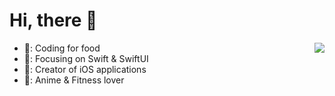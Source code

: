 # Hi, there 🌚

<img align="right" src="https://github-readme-stats.vercel.app/api?username=Mas0nSun&show_icons=true&icon_color=FF9300&text_color=1E1E1E&bg_color=ffffff&hide_title=true" />

- 🌆: Coding for food
- 🎇: Focusing on Swift & SwiftUI
- 🌄: Creator of iOS applications
- 🌌: Anime & Fitness lover
